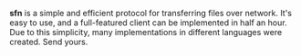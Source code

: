 **sfn** is a simple and efficient protocol for transferring files over network. It's easy to use, and a full-featured client can be implemented in half an hour. Due to this simplicity, many implementations in different languages were created. Send yours.
